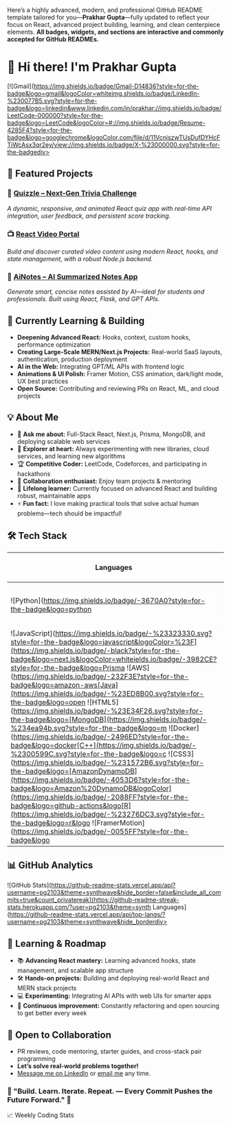 Here’s a highly advanced, modern, and professional GitHub README template tailored for you—**Prakhar Gupta**—fully updated to reflect your focus on React, advanced project building, learning, and clean centerpiece elements. **All badges, widgets, and sections are interactive and commonly accepted for GitHub READMEs.**

# 👋 Hi there! I'm Prakhar Gupta


  





  
[![Gmail](https://img.shields.io/badge/Gmail-D14836?style=for-the-badge&logo=gmail&logoColor=whiteimg.shields.io/badge/LinkedIn-%230077B5.svg?style=for-the-badge&logo=linkedin&www.linkedin.com/in/prakhar://img.shields.io/badge/LeetCode-000000?style=for-the-badge&logo=LeetCode&logoColor=#://img.shields.io/badge/Resume-4285F4?style=for-the-badge&logo=googlechrome&logoColor.com/file/d/11VcniszwTUsDufDYHcFTiWcAsx3qr2ey/view://img.shields.io/badge/X-%23000000.svg?style=for-the-badgediv>

## 🚀 Featured Projects



### 💬 [Quizzle – Next-Gen Trivia Challenge](https://github.com/pg2103/quizzle)
*A dynamic, responsive, and animated React quiz app with real-time API integration, user feedback, and persistent score tracking.*

### 📺 [React Video Portal](https://github.com/pg2103/react-video-portal)
*Build and discover curated video content using modern React, hooks, and state management, with a robust Node.js backend.*

### 🧠 [AiNotes – AI Summarized Notes App](https://github.com/pg2103/ainotes)
*Generate smart, concise notes assisted by AI—ideal for students and professionals. Built using React, Flask, and GPT APIs.*



## 🌱 Currently Learning & Building

- **Deepening Advanced React:** Hooks, context, custom hooks, performance optimization  
- **Creating Large-Scale MERN/Next.js Projects:** Real-world SaaS layouts, authentication, production deployment  
- **AI in the Web:** Integrating GPT/ML APIs with frontend logic  
- **Animations & UI Polish:** Framer Motion, CSS animation, dark/light mode, UX best practices  
- **Open Source:** Contributing and reviewing PRs on React, ML, and cloud projects  

## 💡 About Me

- 💬 **Ask me about:** Full-Stack React, Next.js, Prisma, MongoDB, and deploying scalable web services
- 🚀 **Explorer at heart:** Always experimenting with new libraries, cloud services, and learning new algorithms
- 🏆 **Competitive Coder:** LeetCode, Codeforces, and participating in hackathons
- 🤝 **Collaboration enthusiast:** Enjoy team projects & mentoring
- 🌱 **Lifelong learner:** Currently focused on advanced React and building robust, maintainable apps  
- ⚡️ **Fun fact:** I love making practical tools that solve actual human problems—tech should be impactful!

## 🛠️ Tech Stack

| **Languages** | **Frontend**  | **Backend & Database** | **DevOps & Cloud**       |
|---------------|---------------|------------------------|--------------------------|
| ![Python](https://img.shields.io/badge/-3670A0?style=for-the-badge&logo=python    | ![React](https://img.shields.io/badge/-%2320232a.svg?style=for-the-badge&logo=react&logoColor=%2361DAimg.shields.io/badge/-43853D?style=for-the-badge&logo ![Vercel](https://img.shields.io/badge/-000000?style=for-the-badge&logo=vercel         |
| ![JavaScript](https://img.shields.io/badge/-%23323330.svg?style=for-the-badge&logo=javascript&logoColor=%23F](https://img.shields.io/badge/-black?style=for-the-badge&logo=next.js&logoColor=whiteields.io/badge/-3982CE?style=for-the-badge&logo=Prisma ![AWS](https://img.shields.io/badge/-232F3E?style=for-the-badge&logo=amazon-aws[Java](https://img.shields.io/badge/-%23ED8B00.svg?style=for-the-badge&logo=open ![HTML5](https://img.shields.io/badge/-%23E34F26.svg?style=for-the-badge&logo=[MongoDB](https://img.shields.io/badge/-%234ea94b.svg?style=for-the-badge&logo=m ![Docker](https://img.shields.io/badge/-2496ED?style=for-the-badge&logo=docker[C++](https://img.shields.io/badge/-%2300599C.svg?style=for-the-badge&logo=c ![CSS3](https://img.shields.io/badge/-%231572B6.svg?style=for-the-badge&logo=[AmazonDynamoDB](https://img.shields.io/badge/-4053D6?style=for-the-badge&logo=Amazon%20DynamoDB&logoColor](https://img.shields.io/badge/-2088FF?style=for-the-badge&logo=github-actions&logo[R](https://img.shields.io/badge/-%23276DC3.svg?style=for-the-badge&logo=r&logo ![FramerMotion](https://img.shields.io/badge/-0055FF?style=for-the-badge&logo |

## 📊 GitHub Analytics



![GitHub Stats](https://github-readme-stats.vercel.app/api?username=pg2103&theme=synthwave&hide_border=false&include_all_commits=true&count_privatereak](https://github-readme-streak-stats.herokuapp.com/?user=pg2103&theme=synth Languages](https://github-readme-stats.vercel.app/api/top-langs/?username=pg2103&theme=synthwave&hide_borderdiv>

## 🎯 Learning & Roadmap

- 📚 **Advancing React mastery:** Learning advanced hooks, state management, and scalable app structure  
- 🛠 **Hands-on projects:** Building and deploying real-world React and MERN stack projects  
- 💻 **Experimenting:** Integrating AI APIs with web UIs for smarter apps  
- 🔄 **Continuous improvement:** Constantly refactoring and open sourcing to get better every week

## 🤝 Open to Collaboration

- PR reviews, code mentoring, starter guides, and cross-stack pair programming  
- **Let’s solve real-world problems together!**  
- [Message me on LinkedIn](https://www.linkedin.com/in/prakhar2103/) or [email me](mailto:prakhar.gupta.212003@gmail.com) any time.


  
### 🌟 "Build. Learn. Iterate. Repeat. — Every Commit Pushes the Future Forward." 🌟




📈 Weekly Coding Stats






<!--
- Github Activity: [github-profile-trophy](https://github.com/ryo-ma/github-profile-trophy)
- Visitors badge: ![](https://komarev.com/ghpvc/?username=pg2103&_Last updated: July 22, 2025_**

**Pro-tip:**  
To keep your README interactive and professional, use only widgets and markdown elements that work natively on GitHub. For external stats widgets and badges, always use the most up-to-date links from their official creators.

Let me know if you want to add live blog posts, more dynamic stats, or direct project gallery showcases!

[1] https://readme-typing-svg.herokuapp.com/?font=Fira+Code&pause=1000&color=9D4EDD&center=true&vCenter=true&width=435&lines=Full+Stack+Developer
